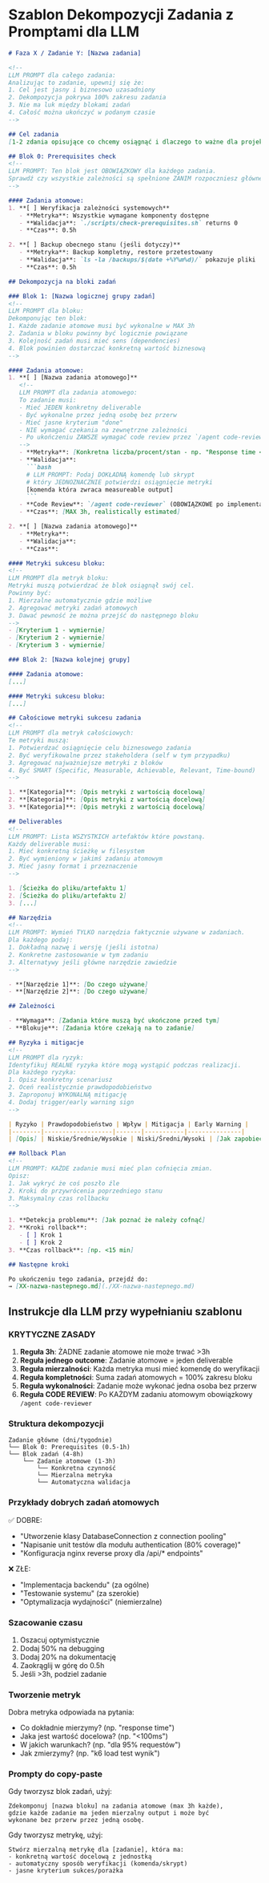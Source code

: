 # Szablon Dekompozycji Zadania z Promptami dla LLM

```markdown
# Faza X / Zadanie Y: [Nazwa zadania]

<!--
LLM PROMPT dla całego zadania:
Analizując to zadanie, upewnij się że:
1. Cel jest jasny i biznesowo uzasadniony
2. Dekompozycja pokrywa 100% zakresu zadania
3. Nie ma luk między blokami zadań
4. Całość można ukończyć w podanym czasie
-->

## Cel zadania
[1-2 zdania opisujące co chcemy osiągnąć i dlaczego to ważne dla projektu]

## Blok 0: Prerequisites check
<!--
LLM PROMPT: Ten blok jest OBOWIĄZKOWY dla każdego zadania.
Sprawdź czy wszystkie zależności są spełnione ZANIM rozpoczniesz główne zadanie.
-->

#### Zadania atomowe:
1. **[ ] Weryfikacja zależności systemowych**
   - **Metryka**: Wszystkie wymagane komponenty dostępne
   - **Walidacja**: `./scripts/check-prerequisites.sh` returns 0
   - **Czas**: 0.5h

2. **[ ] Backup obecnego stanu (jeśli dotyczy)**
   - **Metryka**: Backup kompletny, restore przetestowany
   - **Walidacja**: `ls -la /backups/$(date +%Y%m%d)/` pokazuje pliki
   - **Czas**: 0.5h

## Dekompozycja na bloki zadań

### Blok 1: [Nazwa logicznej grupy zadań]
<!--
LLM PROMPT dla bloku:
Dekomponując ten blok:
1. Każde zadanie atomowe musi być wykonalne w MAX 3h
2. Zadania w bloku powinny być logicznie powiązane
3. Kolejność zadań musi mieć sens (dependencies)
4. Blok powinien dostarczać konkretną wartość biznesową
-->

#### Zadania atomowe:
1. **[ ] [Nazwa zadania atomowego]**
   <!--
   LLM PROMPT dla zadania atomowego:
   To zadanie musi:
   - Mieć JEDEN konkretny deliverable
   - Być wykonalne przez jedną osobę bez przerw
   - Mieć jasne kryterium "done"
   - NIE wymagać czekania na zewnętrzne zależności
   - Po ukończeniu ZAWSZE wymagać code review przez `/agent code-reviewer`
   -->
   - **Metryka**: [Konkretna liczba/procent/stan - np. "Response time <100ms w 95% przypadków"]
   - **Walidacja**:
     ```bash
     # LLM PROMPT: Podaj DOKŁADNĄ komendę lub skrypt
     # który JEDNOZNACZNIE potwierdzi osiągnięcie metryki
     [komenda która zwraca measureable output]
     ```
   - **Code Review**: `/agent code-reviewer` (OBOWIĄZKOWE po implementacji)
   - **Czas**: [MAX 3h, realistically estimated]

2. **[ ] [Nazwa zadania atomowego]**
   - **Metryka**:
   - **Walidacja**:
   - **Czas**:

#### Metryki sukcesu bloku:
<!--
LLM PROMPT dla metryk bloku:
Metryki muszą potwierdzać że blok osiągnął swój cel.
Powinny być:
1. Mierzalne automatycznie gdzie możliwe
2. Agregować metryki zadań atomowych
3. Dawać pewność że można przejść do następnego bloku
-->
- [Kryterium 1 - wymiernie]
- [Kryterium 2 - wymiernie]
- [Kryterium 3 - wymiernie]

### Blok 2: [Nazwa kolejnej grupy]

#### Zadania atomowe:
[...]

#### Metryki sukcesu bloku:
[...]

## Całościowe metryki sukcesu zadania
<!--
LLM PROMPT dla metryk całościowych:
Te metryki muszą:
1. Potwierdzać osiągnięcie celu biznesowego zadania
2. Być weryfikowalne przez stakeholdera (self w tym przypadku)
3. Agregować najważniejsze metryki z bloków
4. Być SMART (Specific, Measurable, Achievable, Relevant, Time-bound)
-->

1. **[Kategoria]**: [Opis metryki z wartością docelową]
2. **[Kategoria]**: [Opis metryki z wartością docelową]
3. **[Kategoria]**: [Opis metryki z wartością docelową]

## Deliverables
<!--
LLM PROMPT: Lista WSZYSTKICH artefaktów które powstaną.
Każdy deliverable musi:
1. Mieć konkretną ścieżkę w filesystem
2. Być wymieniony w jakimś zadaniu atomowym
3. Mieć jasny format i przeznaczenie
-->

1. [Ścieżka do pliku/artefaktu 1]
2. [Ścieżka do pliku/artefaktu 2]
3. [...]

## Narzędzia
<!--
LLM PROMPT: Wymień TYLKO narzędzia faktycznie używane w zadaniach.
Dla każdego podaj:
1. Dokładną nazwę i wersję (jeśli istotna)
2. Konkretne zastosowanie w tym zadaniu
3. Alternatywy jeśli główne narzędzie zawiedzie
-->

- **[Narzędzie 1]**: [Do czego używane]
- **[Narzędzie 2]**: [Do czego używane]

## Zależności

- **Wymaga**: [Zadania które muszą być ukończone przed tym]
- **Blokuje**: [Zadania które czekają na to zadanie]

## Ryzyka i mitigacje
<!--
LLM PROMPT dla ryzyk:
Identyfikuj REALNE ryzyka które mogą wystąpić podczas realizacji.
Dla każdego ryzyka:
1. Opisz konkretny scenariusz
2. Oceń realistycznie prawdopodobieństwo
3. Zaproponuj WYKONALNĄ mitigację
4. Dodaj trigger/early warning sign
-->

| Ryzyko | Prawdopodobieństwo | Wpływ | Mitigacja | Early Warning |
|--------|-------------------|-------|-----------|---------------|
| [Opis] | Niskie/Średnie/Wysokie | Niski/Średni/Wysoki | [Jak zapobiec] | [Jak wcześnie wykryć] |

## Rollback Plan
<!--
LLM PROMPT: KAŻDE zadanie musi mieć plan cofnięcia zmian.
Opisz:
1. Jak wykryć że coś poszło źle
2. Kroki do przywrócenia poprzedniego stanu
3. Maksymalny czas rollbacku
-->

1. **Detekcja problemu**: [Jak poznać że należy cofnąć]
2. **Kroki rollback**:
   - [ ] Krok 1
   - [ ] Krok 2
3. **Czas rollback**: [np. <15 min]

## Następne kroki

Po ukończeniu tego zadania, przejdź do:
→ [XX-nazwa-nastepnego.md](./XX-nazwa-nastepnego.md)
```

## Instrukcje dla LLM przy wypełnianiu szablonu

### KRYTYCZNE ZASADY

1. **Reguła 3h**: ŻADNE zadanie atomowe nie może trwać >3h
2. **Reguła jednego outcome**: Zadanie atomowe = jeden deliverable
3. **Reguła mierzalności**: Każda metryka musi mieć komendę do weryfikacji
4. **Reguła kompletności**: Suma zadań atomowych = 100% zakresu bloku
5. **Reguła wykonalności**: Zadanie może wykonać jedna osoba bez przerw
6. **Reguła CODE REVIEW**: Po KAŻDYM zadaniu atomowym obowiązkowy `/agent code-reviewer`

### Struktura dekompozycji

```
Zadanie główne (dni/tygodnie)
└── Blok 0: Prerequisites (0.5-1h)
└── Blok zadań (4-8h)
    └── Zadanie atomowe (1-3h)
        └── Konkretna czynność
        └── Mierzalna metryka
        └── Automatyczna walidacja
```

### Przykłady dobrych zadań atomowych

✅ DOBRE:

- "Utworzenie klasy DatabaseConnection z connection pooling"
- "Napisanie unit testów dla modułu authentication (80% coverage)"
- "Konfiguracja nginx reverse proxy dla /api/* endpoints"

❌ ZŁE:

- "Implementacja backendu" (za ogólne)
- "Testowanie systemu" (za szerokie)
- "Optymalizacja wydajności" (niemierzalne)

### Szacowanie czasu

1. Oszacuj optymistycznie
2. Dodaj 50% na debugging
3. Dodaj 20% na dokumentację
4. Zaokrąglij w górę do 0.5h
5. Jeśli >3h, podziel zadanie

### Tworzenie metryk

Dobra metryka odpowiada na pytania:

- Co dokładnie mierzymy? (np. "response time")
- Jaka jest wartość docelowa? (np. "<100ms")
- W jakich warunkach? (np. "dla 95% requestów")
- Jak zmierzymy? (np. "k6 load test wynik")

### Prompty do copy-paste

Gdy tworzysz blok zadań, użyj:

```
Zdekomponuj [nazwa bloku] na zadania atomowe (max 3h każde),
gdzie każde zadanie ma jeden mierzalny output i może być
wykonane bez przerw przez jedną osobę.
```

Gdy tworzysz metrykę, użyj:

```
Stwórz mierzalną metrykę dla [zadanie], która ma:
- konkretną wartość docelową z jednostką
- automatyczny sposób weryfikacji (komenda/skrypt)
- jasne kryterium sukces/porażka
```
